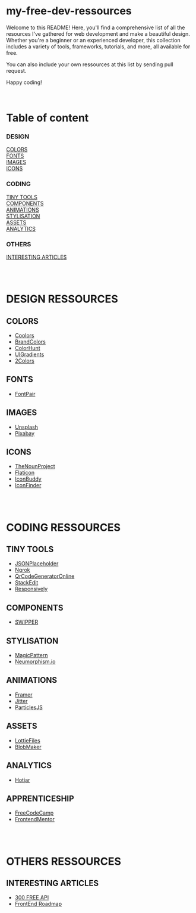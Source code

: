 # my-free-dev-ressources

Welcome to this README! Here, you'll find a comprehensive list of all the resources I've gathered for web development and make a beautiful design. Whether you're a beginner or an experienced developer, this collection includes a variety of tools, frameworks, tutorials, and more, all available for free.

You can also include your own ressources at this list by sending pull request.

Happy coding!

<br />

# Table of content

### DESIGN

[COLORS](#colors) <br/>
[FONTS](#fonts) <br/>
[IMAGES](#images) <br/>
[ICONS](#icons) <br/>

### CODING

[TINY TOOLS](#tiny-tools) <br />
[COMPONENTS](#components) <br />
[ANIMATIONS](#animations) <br />
[STYLISATION](#stylisation) <br />
[ASSETS](#assets) <br />
[ANALYTICS](#analytics) <br />

### OTHERS

[INTERESTING ARTICLES](#interesting-articles)

<br />
<br />

# DESIGN RESSOURCES

## COLORS

- [Coolors](https://coolors.co/)
- [BrandColors](https://brandcolors.net/)
- [ColorHunt](https://colorhunt.co)
- [UIGradients](https://uigradients.com)
- [2Colors](https://2colors.colorion.co/)

## FONTS

- [FontPair](https://www.fontpair.co)

## IMAGES

- [Unsplash](https://unsplash.com/fr)
- [Pixabay](https://pixabay.com/fr/)

## ICONS

- [TheNounProject](https://thenounproject.com/)
- [Flaticon](https://www.flaticon.com/)
- [IconBuddy](https://iconbuddy.com/)
- [IconFinder](https://www.iconfinder.com/)

<br />
<br />

# CODING RESSOURCES

## TINY TOOLS

- [JSONPlaceholder](https://jsonplaceholder.typicode.com/)
- [Ngrok](https://ngrok.com/docs)
- [QrCodeGeneratorOnline](https://q-r-code.fr/#tel)
- [StackEdit](https://stackedit.io/app#)
- [Responsively](https://responsively.app/)

## COMPONENTS

- [SWIPPER](https://swiperjs.com/)

## STYLISATION

- [MagicPattern](https://www.magicpattern.design/tools/css-backgrounds)
- [Neumorphism.io](https://neumorphism.io/#e0e0e0)

## ANIMATIONS

- [Framer](https://www.framer.com/motion/)
- [Jitter](https://jitter.video/templates/)
- [ParticlesJS](https://blackboxvision.github.io/react-particles/?path=/story/particles--bubbles)

## ASSETS

- [LottieFiles](https://lottiefiles.com/)
- [BlobMaker](https://www.blobmaker.app/)

## ANALYTICS

- [Hotjar](https://www.hotjar.com/fr/)

## APPRENTICESHIP

- [FreeCodeCamp](https://www.freecodecamp.org/learn/)
- [FrontendMentor](https://www.frontendmentor.io/)

<br />
<br />

# OTHERS RESSOURCES

## INTERESTING ARTICLES

- [300 FREE API](https://dev.to/falselight/300-free-apis-every-developer-needs-to-know-3j76?ref=dailydev#placeholder-image-apis)
- [FrontEnd Roadmap](https://roadmap.sh/frontend)
